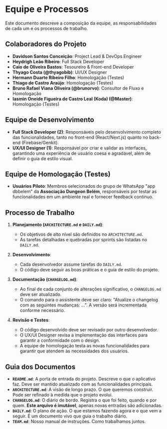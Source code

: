 # Equipe e Processos

Este documento descreve a composição da equipe, as responsabilidades de cada um e os processos de trabalho.

## Colaboradores do Projeto

- **Davidson Santos Conceição**: Project Lead & DevOps Engineer
- **Heydrigh Leão Ribeiro**: Full Stack Developer
- **Caio de Oliveira Bastos**: Tesoureiro & Front-end Developer
- **Thyago Costa (@thyagobib)**: UI/UX Designer
- **Hermann Duarte Ribeiro Filho**: Homologação (Testes)
- **Thiago de Castro Araújo**: Homologação (Testes)
- **Bruno Rafael Viana Oliveira (@brunorvo)**: Consultor de Fluxo e Homologação
- **Iasmin Oneide Figueira de Castro Leal (Koda) (@Master)**: Homologação (Testes)

## Equipe de Desenvolvimento

- **Full Stack Developer (2)**: Responsáveis pelo desenvolvimento completo das funcionalidades, tanto no front-end (React/Next.js) quanto no back-end (Firebase/Genkit).
- **UX/UI Designer (1)**: Responsável por criar e validar as interfaces, garantindo uma experiência de usuário coesa e agradável, além de definir o guia de estilo visual.

## Equipe de Homologação (Testes)

- **Usuários Piloto**: Membros selecionados do grupo de WhatsApp "app dbbelem" da **Associação Dungeon Belém**, responsáveis por testar as funcionalidades em um ambiente real e fornecer feedback contínuo.

## Processo de Trabalho

1.  **Planejamento (`ARCHITECTURE.md` e `DAILY.md`)**:
    - Os objetivos de alto nível são definidos no `ARCHITECTURE.md`.
    - As tarefas detalhadas e quebradas por sprints são listadas no `DAILY.md`.

2.  **Desenvolvimento**:
    - Cada desenvolvedor assume tarefas do `DAILY.md`.
    - O código deve seguir as boas práticas e o guia de estilo do projeto.

3.  **Documentação (`CHANGELOG.md`)**:
    - Ao final de cada conjunto de alterações significativo, o `CHANGELOG.md` deve ser atualizado.
    - O comando para o assistente deve ser claro: "Atualize o changelog com as seguintes mudanças: ...". A versão será incrementada conforme necessário.

4.  **Revisão e Testes**:
    - O código desenvolvido deve ser revisado por outro desenvolvedor.
    - O UX/UI Designer revisa a implementação das interfaces para garantir a conformidade com o design.
    - A equipe de homologação testa as novas funcionalidades para garantir que atendem às necessidades dos usuários.

## Guia dos Documentos

- **`README.md`**: A porta de entrada do projeto. Descreve o que o aplicativo faz. Deve ser mantido atualizado com as funcionalidades principais.
- **`ARCHITECTURE.md`**: A visão de longo prazo. O que queremos construir. Pode ser refinado à medida que o projeto evolui.
- **`CHANGELOG.md`**: O diário de bordo. Registra o que foi feito, quando e por quem. **Este arquivo é imutável**, apenas novas entradas são adicionadas.
- **`DAILY.md`**: O plano de ação. O que estamos fazendo agora e o que vem a seguir. É um documento vivo que guia o trabalho diário.
- **`TEAM.md`**: Nosso manual de instruções. Como trabalhamos juntos.
